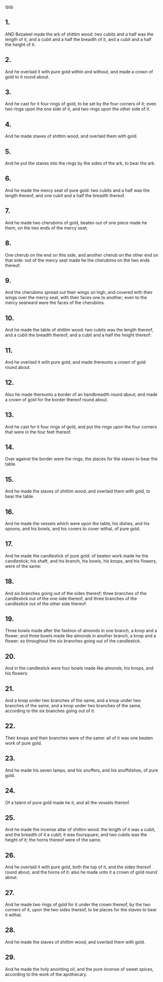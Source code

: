 \b\b
## 1.
AND Bezaleel made the ark of shittim wood: two cubits and a half was the length of it, and a cubit and a half the breadth of it, and a cubit and a half the height of it:
## 2.
And he overlaid it with pure gold within and without, and made a crown of gold to it round about.
## 3.
And he cast for it four rings of gold, to be set by the four corners of it; even two rings upon the one side of it, and two rings upon the other side of it.
## 4.
And he made staves of shittim wood, and overlaid them with gold.
## 5.
And he put the staves into the rings by the sides of the ark, to bear the ark.
## 6.
And he made the mercy seat of pure gold: two cubits and a half was the length thereof, and one cubit and a half the breadth thereof.
## 7.
And he made two cherubims of gold, beaten out of one piece made he them, on the two ends of the mercy seat;
## 8.
One cherub on the end on this side, and another cherub on the other end on that side: out of the mercy seat made he the cherubims on the two ends thereof.
## 9.
And the cherubims spread out their wings on high, and covered with their wings over the mercy seat, with their faces one to another; even to the mercy seatward were the faces of the cherubims.
## 10.
And he made the table of shittim wood: two cubits was the length thereof, and a cubit the breadth thereof, and a cubit and a half the height thereof:
## 11.
And he overlaid it with pure gold, and made thereunto a crown of gold round about.
## 12.
Also he made thereunto a border of an handbreadth round about; and made a crown of gold for the border thereof round about.
## 13.
And he cast for it four rings of gold, and put the rings upon the four corners that were in the four feet thereof.
## 14.
Over against the border were the rings, the places for the staves to bear the table.
## 15.
And he made the staves of shittim wood, and overlaid them with gold, to bear the table.
## 16.
And he made the vessels which were upon the table, his dishes, and his spoons, and his bowls, and his covers to cover withal, of pure gold.
## 17.
And he made the candlestick of pure gold: of beaten work made he the candlestick; his shaft, and his branch, his bowls, his knops, and his flowers, were of the same:
## 18.
And six branches going out of the sides thereof; three branches of the candlestick out of the one side thereof, and three branches of the candlestick out of the other side thereof:
## 19.
Three bowls made after the fashion of almonds in one branch, a knop and a flower; and three bowls made like almonds in another branch, a knop and a flower: so throughout the six branches going out of the candlestick.
## 20.
And in the candlestick were four bowls made like almonds, his knops, and his flowers:
## 21.
And a knop under two branches of the same, and a knop under two branches of the same, and a knop under two branches of the same, according to the six branches going out of it.
## 22.
Their knops and their branches were of the same: all of it was one beaten work of pure gold.
## 23.
And he made his seven lamps, and his snuffers, and his snuffdishes, of pure gold.
## 24.
Of a talent of pure gold made he it, and all the vessels thereof.
## 25.
And he made the incense altar of shittim wood: the length of it was a cubit, and the breadth of it a cubit; it was foursquare; and two cubits was the height of it; the horns thereof were of the same.
## 26.
And he overlaid it with pure gold, both the top of it, and the sides thereof round about, and the horns of it: also he made unto it a crown of gold round about.
## 27.
And he made two rings of gold for it under the crown thereof, by the two corners of it, upon the two sides thereof, to be places for the staves to bear it withal.
## 28.
And he made the staves of shittim wood, and overlaid them with gold.
## 29.
And he made the holy anointing oil, and the pure incense of sweet spices, according to the work of the apothecary.
